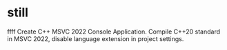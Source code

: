 # still
ffff
Create C++ MSVC 2022 Console Application.
Compile C++20 standard in MSVC 2022, disable language extension in project settings.